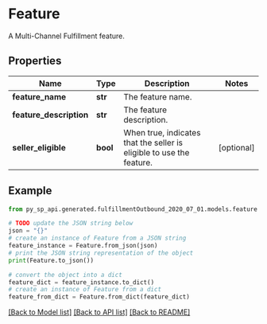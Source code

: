 # Feature

A Multi-Channel Fulfillment feature.

## Properties

Name | Type | Description | Notes
------------ | ------------- | ------------- | -------------
**feature_name** | **str** | The feature name. | 
**feature_description** | **str** | The feature description. | 
**seller_eligible** | **bool** | When true, indicates that the seller is eligible to use the feature. | [optional] 

## Example

```python
from py_sp_api.generated.fulfillmentOutbound_2020_07_01.models.feature import Feature

# TODO update the JSON string below
json = "{}"
# create an instance of Feature from a JSON string
feature_instance = Feature.from_json(json)
# print the JSON string representation of the object
print(Feature.to_json())

# convert the object into a dict
feature_dict = feature_instance.to_dict()
# create an instance of Feature from a dict
feature_from_dict = Feature.from_dict(feature_dict)
```
[[Back to Model list]](../README.md#documentation-for-models) [[Back to API list]](../README.md#documentation-for-api-endpoints) [[Back to README]](../README.md)


